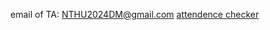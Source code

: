 email of TA: NTHU2024DM@gmail.com
[attendence checker](https://docs.google.com/forms/d/e/1FAIpQLScGA7l-RBQX9zBGyCTT3l2-gztXn8B65G_7ApJcQcpcfntu2w/viewform)
